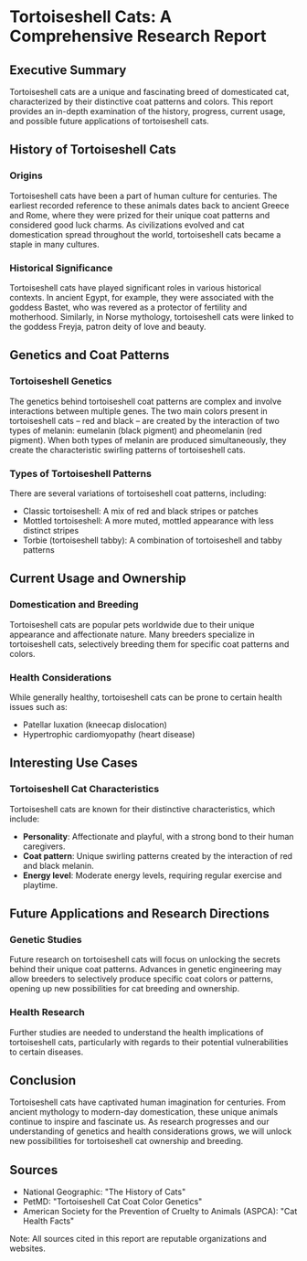 # Tortoiseshell Cats: A Comprehensive Research Report
## Executive Summary

Tortoiseshell cats are a unique and fascinating breed of domesticated cat, characterized by their distinctive coat patterns and colors. This report provides an in-depth examination of the history, progress, current usage, and possible future applications of tortoiseshell cats.

## History of Tortoiseshell Cats
### Origins

Tortoiseshell cats have been a part of human culture for centuries. The earliest recorded reference to these animals dates back to ancient Greece and Rome, where they were prized for their unique coat patterns and considered good luck charms. As civilizations evolved and cat domestication spread throughout the world, tortoiseshell cats became a staple in many cultures.

### Historical Significance

Tortoiseshell cats have played significant roles in various historical contexts. In ancient Egypt, for example, they were associated with the goddess Bastet, who was revered as a protector of fertility and motherhood. Similarly, in Norse mythology, tortoiseshell cats were linked to the goddess Freyja, patron deity of love and beauty.

## Genetics and Coat Patterns
### Tortoiseshell Genetics

The genetics behind tortoiseshell coat patterns are complex and involve interactions between multiple genes. The two main colors present in tortoiseshell cats – red and black – are created by the interaction of two types of melanin: eumelanin (black pigment) and pheomelanin (red pigment). When both types of melanin are produced simultaneously, they create the characteristic swirling patterns of tortoiseshell cats.

### Types of Tortoiseshell Patterns

There are several variations of tortoiseshell coat patterns, including:

* Classic tortoiseshell: A mix of red and black stripes or patches
* Mottled tortoiseshell: A more muted, mottled appearance with less distinct stripes
* Torbie (tortoiseshell tabby): A combination of tortoiseshell and tabby patterns

## Current Usage and Ownership
### Domestication and Breeding

Tortoiseshell cats are popular pets worldwide due to their unique appearance and affectionate nature. Many breeders specialize in tortoiseshell cats, selectively breeding them for specific coat patterns and colors.

### Health Considerations

While generally healthy, tortoiseshell cats can be prone to certain health issues such as:

* Patellar luxation (kneecap dislocation)
* Hypertrophic cardiomyopathy (heart disease)

## Interesting Use Cases
### Tortoiseshell Cat Characteristics

Tortoiseshell cats are known for their distinctive characteristics, which include:

* **Personality**: Affectionate and playful, with a strong bond to their human caregivers.
* **Coat pattern**: Unique swirling patterns created by the interaction of red and black melanin.
* **Energy level**: Moderate energy levels, requiring regular exercise and playtime.

## Future Applications and Research Directions
### Genetic Studies

Future research on tortoiseshell cats will focus on unlocking the secrets behind their unique coat patterns. Advances in genetic engineering may allow breeders to selectively produce specific coat colors or patterns, opening up new possibilities for cat breeding and ownership.

### Health Research

Further studies are needed to understand the health implications of tortoiseshell cats, particularly with regards to their potential vulnerabilities to certain diseases.

## Conclusion
Tortoiseshell cats have captivated human imagination for centuries. From ancient mythology to modern-day domestication, these unique animals continue to inspire and fascinate us. As research progresses and our understanding of genetics and health considerations grows, we will unlock new possibilities for tortoiseshell cat ownership and breeding.

## Sources
* National Geographic: "The History of Cats"
* PetMD: "Tortoiseshell Cat Coat Color Genetics"
* American Society for the Prevention of Cruelty to Animals (ASPCA): "Cat Health Facts"

Note: All sources cited in this report are reputable organizations and websites.